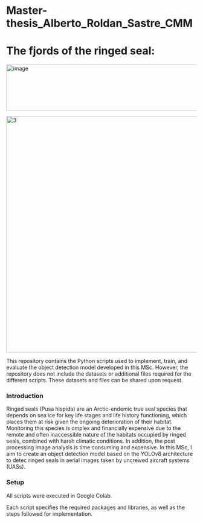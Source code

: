 # Master-thesis_Alberto_Roldan_Sastre_CMM


# The fjords of the ringed seal: 
<img width="1960" height="123" alt="image" src="https://github.com/user-attachments/assets/b9bbd2dc-4769-4130-8c09-4dcb920c3222" />


</p>
  </p>                 				<img width="797" height="626" alt="3" src="https://github.com/user-attachments/assets/ca788cd9-2ad6-40fc-adb3-2eba9fd0511a" />


</p>




</p>
This repository contains the Python scripts used to implement, train, and evaluate the object detection model developed in this MSc. However, the repository does not include the datasets or additional files required for the different scripts. These datasets and files can be shared upon request.
</p>

### Introduction

</p>Ringed seals (Pusa hispida) are an Arctic-endemic true seal species that depends on sea ice for key life stages and life history functioning, which places them at risk given the ongoing deterioration of their habitat. Monitoring this species is omplex and financially expensive due to the remote and often inaccessible nature of the habitats occupied by ringed seals, combined with harsh climatic conditions. In addition, the post processing image analysis is time consuming and expensive. In this MSc, I aim to create an object detection model based on the YOLOv8 architecture to detec ringed seals in aerial images taken by uncrewed aircraft systems (UASs). 

</p>



### Setup


</p> All scripts were executed in Google Colab.
</p>

</p> Each script specifies the required packages and libraries, as well as the steps followed for implementation.
</p>
















